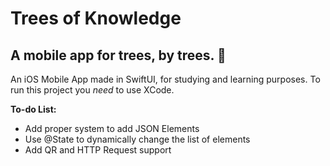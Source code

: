 #  Trees of Knowledge
## A mobile app for trees, by trees. 🌲

An iOS Mobile App made in SwiftUI, for studying and learning purposes. 
To run this project you *need* to use XCode. 

**To-do List:**
- Add proper system to add JSON Elements
- Use @State to dynamically change the list of elements 
- Add QR and HTTP Request support
